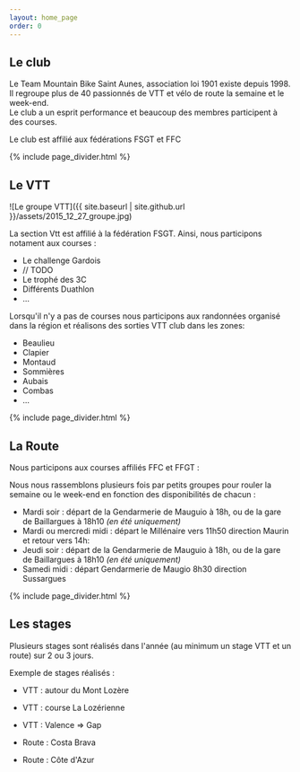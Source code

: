 ```yaml
---
layout: home_page
order: 0
---
```


## Le club

Le Team Mountain Bike Saint Aunes, association loi 1901 existe depuis 1998.  
Il regroupe plus de 40 passionnés de VTT et vélo de route la semaine et le week-end.  
Le club a un esprit performance et beaucoup des membres participent à des courses.

Le club est affilié aux fédérations FSGT et FFC

{% include page_divider.html %}

## Le VTT

![Le groupe VTT]({{ site.baseurl | site.github.url }}/assets/2015_12_27_groupe.jpg)

La section Vtt est affilié à la fédération FSGT. Ainsi, nous participons notament aux courses :

- Le challenge Gardois
- // TODO
- Le trophé des 3C
- Différents Duathlon
- ...

Lorsqu'il n'y a pas de courses nous participons aux randonnées organisé dans la région et réalisons des sorties VTT club dans les zones:

- Beaulieu
- Clapier
- Montaud
- Sommières
- Aubais
- Combas
- ...

{% include page_divider.html %}

## La Route

Nous participons aux courses affiliés FFC et FFGT :

Nous nous rassemblons plusieurs fois par petits groupes pour rouler la semaine ou le week-end en fonction des disponibilités de chacun :

- Mardi soir : départ de la Gendarmerie de Mauguio à 18h, ou de la gare de Baillargues à 18h10 *(en été uniquement)* 
- Mardi ou mercredi midi : départ le Millénaire vers 11h50 direction Maurin et retour vers 14h: 
- Jeudi soir : départ de la Gendarmerie de Mauguio à 18h, ou de la gare de Baillargues à 18h10 *(en été uniquement)* 
- Samedi midi : départ Gendarmerie de Maugio 8h30 direction Sussargues
 
{% include page_divider.html %}
 
## Les stages

Plusieurs stages sont réalisés dans l'année (au minimum un stage VTT et un route) sur 2 ou 3 jours.

Exemple de stages réalisés :

- VTT : autour du Mont Lozère
- VTT : course La Lozérienne
- VTT : Valence => Gap

- Route : Costa Brava
- Route : Côte d'Azur      

